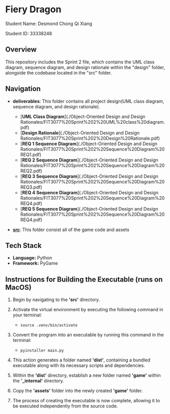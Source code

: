 # Fiery Dragon

Student Name: Desmond Chong Qi Xiang

Student ID: 33338248

## Overview
This repository includes the Sprint 2 file, which contains the UML class diagram, sequence diagram, and design rationale within the "design" folder, alongside the codebase located in the "src" folder.

## Navigation
- **deliverables**: This folder contains all project design(UML class diagram, sequence diagram, and design rationale).
    - [**UML Class Diagram**](./Object-Oriented Design and Design Rationales/FIT3077%20Sprint%202%20UML%20class%20diagram.pdf)
    - [**Design Rationale**](./Object-Oriented Design and Design Rationales/FIT3077%20Sprint%202%20Design%20Rationale.pdf)
    - [**REQ 1 Sequence Diagram**](./Object-Oriented Design and Design Rationales/FIT3077%20Sprint%202%20Sequence%20Diagram%20REQ1.pdf)
    - [**REQ 2 Sequence Diagram**](./Object-Oriented Design and Design Rationales/FIT3077%20Sprint%202%20Sequence%20Diagram%20REQ2.pdf)
    - [**REQ 3 Sequence Diagram**](./Object-Oriented Design and Design Rationales/FIT3077%20Sprint%202%20Sequence%20Diagram%20REQ3.pdf)
    - [**REQ 4 Sequence Diagram**](./Object-Oriented Design and Design Rationales/FIT3077%20Sprint%202%20Sequence%20Diagram%20REQ4.pdf)
    - [**REQ 5 Sequence Diagram**](./Object-Oriented Design and Design Rationales/FIT3077%20Sprint%202%20Sequence%20Diagram%20REQ4.pdf)

- [**src**](./src/): This folder consist all of the game code and assets

## Tech Stack

- **Language:** Python
- **Framework:** PyGame

## Instructions for Building the Executable (runs on MacOS)
1. Begin by navigating to the **'src'** directory.

2. Activate the virtual environment by executing the following command in your terminal:

    - ` source .venv/bin/activate `

3. Convert the program into an executable by running this command in the terminal:

    - ` pyinstaller main.py `

4. This action generates a folder named **'dist'**, containing a bundled executable along with its necessary scripts and dependencies.

5. Within the **'dist'** directory, establish a new folder named **'game'** within the **'_internal'** directory.

6. Copy the **'assets'** folder into the newly created **'game'** folder.

7. The process of creating the executable is now complete, allowing it to be executed independently from the source code.